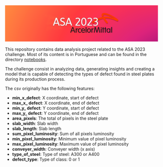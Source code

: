 ![banner](assets/ASA_custom_banner.png)

This repository contains data analysis project related to the ASA 2023 challenge. Most of its content is in Portuguese and can be found in the directory [notebooks](notebooks).

The challenge consist in analyzing data, generating insights and creating a model that is capable of detecting the types  of defect found in steel plates during its production process.

The csv originally has the following features:

- **min_x_defect**: X coordinate, start of defect
- **max_x_ defect**: X coordinate, end of defect
- **min_y_ defect**: Y coordinate, start of defect
- **max_y_ defect**: Y coordinate, end of defect
- **area_pixels**: The total of pixels in the steel plate
- **slab_width**: Slab width
- **slab_length**: Slab length
- **sum_pixel_luminosity**: Sum of all pixels luminosity
- **min_pixel_luminosity**: Minimum value of pixel luminosity
- **max_pixel_luminosity**: Maximum value of pixel luminosity
- **conveyer_width**: Conveyer width (x axis) 
- **type_of_steel**: Type of steel: A300 or A400
- **defect_type**: Type of class:  0 or 1